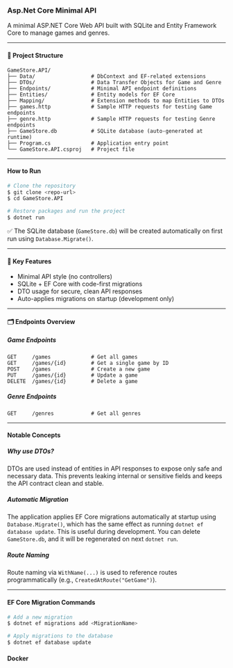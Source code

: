 ### Asp.Net Core Minimal API

A minimal ASP.NET Core Web API built with SQLite and Entity Framework Core to manage games and genres.

---

#### 📁 Project Structure

```
GameStore.API/
├── Data/                  # DbContext and EF-related extensions
├── DTOs/                  # Data Transfer Objects for Game and Genre
├── Endpoints/             # Minimal API endpoint definitions
├── Entities/              # Entity models for EF Core
├── Mapping/               # Extension methods to map Entities to DTOs
├── games.http             # Sample HTTP requests for testing Game endpoints
├── genre.http             # Sample HTTP requests for testing Genre endpoints
├── GameStore.db           # SQLite database (auto-generated at runtime)
├── Program.cs             # Application entry point
└── GameStore.API.csproj   # Project file
```

---

#### How to Run

```bash
# Clone the repository
$ git clone <repo-url>
$ cd GameStore.API

# Restore packages and run the project
$ dotnet run
```

✅ The SQLite database (`GameStore.db`) will be created automatically on first run using `Database.Migrate()`.

---

#### 📌 Key Features

* Minimal API style (no controllers)
* SQLite + EF Core with code-first migrations
* DTO usage for secure, clean API responses
* Auto-applies migrations on startup (development only)

---

#### 🗂️ Endpoints Overview

##### Game Endpoints

```
GET     /games             # Get all games
GET     /games/{id}        # Get a single game by ID
POST    /games             # Create a new game
PUT     /games/{id}        # Update a game
DELETE  /games/{id}        # Delete a game
```

##### Genre Endpoints

```
GET     /genres            # Get all genres
```

---

####  Notable Concepts

#####  Why use DTOs?

DTOs are used instead of entities in API responses to expose only safe and necessary data.
This prevents leaking internal or sensitive fields and keeps the API contract clean and stable.

#####  Automatic Migration

The application applies EF Core migrations automatically at startup using `Database.Migrate()`,
which has the same effect as running `dotnet ef database update`. This is useful during development.
You can delete `GameStore.db`, and it will be regenerated on next `dotnet run`.

#####  Route Naming

Route naming via `WithName(...)` is used to reference routes programmatically (e.g., `CreatedAtRoute("GetGame")`).

---

#### EF Core Migration Commands

```bash
# Add a new migration
$ dotnet ef migrations add <MigrationName>

# Apply migrations to the database
$ dotnet ef database update
```

#### Docker

